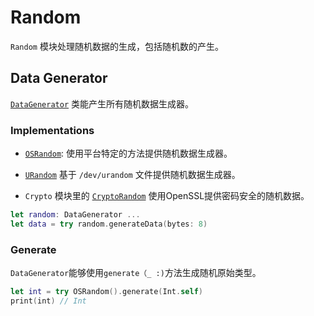 # Random

`Random` 模块处理随机数据的生成，包括随机数的产生。

## Data Generator

[`DataGenerator`]() 类能产生所有随机数据生成器。

### Implementations

- [`OSRandom`](https://api.vapor.codes/crypto/latest/Random/Classes/OSRandom.html): 使用平台特定的方法提供随机数据生成器。


- [`URandom`](https://api.vapor.codes/crypto/latest/Random/Classes/URandom.html) 基于 `/dev/urandom` 文件提供随机数据生成器。


- `Crypto` 模块里的  [`CryptoRandom`](https://api.vapor.codes/crypto/latest/Crypto/Classes/CryptoRandom.html) 使用OpenSSL提供密码安全的随机数据。


```swift
let random: DataGenerator ...
let data = try random.generateData(bytes: 8)
```

### Generate

`DataGenerator`能够使用`generate（_ :)`方法生成随机原始类型。

```swift
let int = try OSRandom().generate(Int.self)
print(int) // Int
```